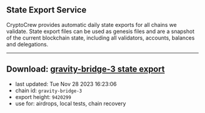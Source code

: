## State Export Service
CryptoCrew provides automatic daily state exports for all chains we validate. State export files can be used as genesis files and are a snapshot of the current blockchain state, including all validators, accounts, balances and delegations.

---
**Download: [gravity-bridge-3 state export](https://dl.ccvalidators.com/SERVICE/gravitybridge/gravity-bridge-3_export_9420299.json)**
---

- last updated: Tue Nov 28 2023 16:23:06
- chain id: `gravity-bridge-3`
- export height: `9420299`
- use for: airdrops, local tests, chain recovery
